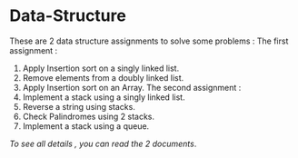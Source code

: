 # Data-Structure
These are 2 data structure assignments to solve some problems :
The first assignment :
  1. Apply Insertion sort on a singly linked list.
  2. Remove elements from a doubly linked list. 
  3. Apply Insertion sort on an Array.
The second assignment :
  1. Implement a stack using a singly linked list.
  2. Reverse a string using stacks.
  3. Check Palindromes using 2 stacks.
  4. Implement a stack using a queue.
 
 *To see all details , you can read the 2 documents*.


